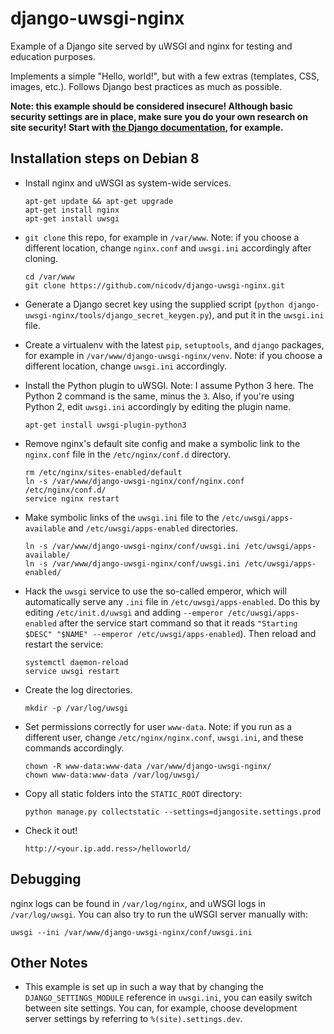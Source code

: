 # django-uwsgi-nginx
Example of a Django site served by uWSGI and nginx for testing and education purposes.

Implements a simple "Hello, world!", but with a few extras (templates, CSS, 
images, etc.). Follows Django best practices as much as possible.

**Note: this example should be considered insecure! Although basic security settings are
in place, make sure you do your own research on site security! Start with [the Django documentation](https://docs.djangoproject.com/en/1.9/topics/security/), for example.**

Installation steps on Debian 8
------------------------------

- Install nginx and uWSGI as system-wide services.

    ```
    apt-get update && apt-get upgrade
    apt-get install nginx
    apt-get install uwsgi
    ```

- `git clone` this repo, for example in `/var/www`. Note: if you choose a different 
location, change `nginx.conf` and `uwsgi.ini` accordingly after cloning.

    ```
    cd /var/www
    git clone https://github.com/nicodv/django-uwsgi-nginx.git
    ```

- Generate a Django secret key using the supplied script 
(`python django-uwsgi-nginx/tools/django_secret_keygen.py`), and put it in the `uwsgi.ini` file.

- Create a virtualenv with the latest `pip`, `setuptools`, and `django` packages, 
for example in `/var/www/django-uwsgi-nginx/venv`. Note: if you choose a different 
location, change `uwsgi.ini` accordingly.

- Install the Python plugin to uWSGI. Note: I assume Python 3 here. The Python 2 
command is the same, minus the `3`. Also, if you're using Python 2, edit 
`uwsgi.ini` accordingly by editing the plugin name.

    ```
    apt-get install uwsgi-plugin-python3
    ```

- Remove nginx's default site config and make a symbolic link to the 
`nginx.conf` file in the `/etc/nginx/conf.d` directory.

    ```
    rm /etc/nginx/sites-enabled/default
    ln -s /var/www/django-uwsgi-nginx/conf/nginx.conf /etc/nginx/conf.d/
    service nginx restart
    ```

- Make symbolic links of the `uwsgi.ini` file to the `/etc/uwsgi/apps-available` 
and `/etc/uwsgi/apps-enabled` directories.

    ```
    ln -s /var/www/django-uwsgi-nginx/conf/uwsgi.ini /etc/uwsgi/apps-available/
    ln -s /var/www/django-uwsgi-nginx/conf/uwsgi.ini /etc/uwsgi/apps-enabled/
    ```

- Hack the `uwsgi` service to use the so-called emperor, which will automatically 
serve any `.ini` file in `/etc/uwsgi/apps-enabled`. Do this by editing 
`/etc/init.d/uwsgi` and adding `--emperor /etc/uwsgi/apps-enabled` after the 
service start command so that it reads 
`"Starting $DESC" "$NAME" --emperor /etc/uwsgi/apps-enabled`). Then reload and 
restart the service:

    ```
    systemctl daemon-reload
    service uwsgi restart
    ```

- Create the log directories.

    ```
    mkdir -p /var/log/uwsgi
    ```

- Set permissions correctly for user `www-data`. Note: if you run as a different 
user, change `/etc/nginx/nginx.conf`, `uwsgi.ini`, and these commands accordingly.

    ```
    chown -R www-data:www-data /var/www/django-uwsgi-nginx/
    chown www-data:www-data /var/log/uwsgi/
    ```
- Copy all static folders into the `STATIC_ROOT` directory:

    ```
    python manage.py collectstatic --settings=djangosite.settings.prod
    ```

- Check it out!

    ```
    http://<your.ip.add.ress>/helloworld/
    ```

Debugging
---------
nginx logs can be found in `/var/log/nginx`, and uWSGI logs in `/var/log/uwsgi`. 
You can also try to run the uWSGI server manually with:

    uwsgi --ini /var/www/django-uwsgi-nginx/conf/uwsgi.ini

Other Notes
-----------
- This example is set up in such a way that by changing the `DJANGO_SETTINGS_MODULE` 
reference in `uwsgi.ini`, you can easily switch between site settings. You can, 
for example, choose development server settings by referring to `%(site).settings.dev`.
